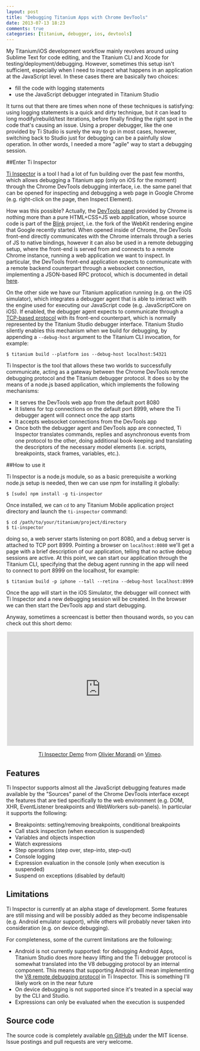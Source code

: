 ```yaml
---
layout: post
title: "Debugging Titanium Apps with Chrome DevTools"
date: 2013-07-13 18:23
comments: true
categories: [titanium, debugger, ios, devtools]
---
```



My Titanium/iOS development workflow mainly revolves around using Sublime Text for code editing, and the Titanium CLI and Xcode for testing/deployment/debugging. However, sometimes this setup isn't sufficient, especially when I need to inspect what happens in an application at the JavaScript level. In these cases there are basically two choices:

* fill the code with logging statements
* use the JavaScript debugger integrated in Titanium Studio

It turns out that there are times when none of these techniques is satisfying: using logging statements is a quick and dirty technique, but it can lead to long modify/rebuild/test iterations, before finally finding the right spot in the code that's causing an issue. Using a proper debugger, like the one provided by Ti Studio is surely the way to go in most cases, however, switching back to Studio just for debugging can be a painfully slow operation. In other words, I needed a more "agile" way to start a debugging session.

##Enter Ti Inspector

[Ti Inspector](https://github.com/omorandi/TiInspector) is a tool I had a lot of fun building over the past few months, which allows debugging a Titanium app (only on iOS for the moment) through the Chrome DevTools debugging interface, i.e. the same panel that can be opened for inspecting and debugging a web page in Google Chrome (e.g. right-click on the page, then Inspect Element).

How was this possible? Actually, the [DevTools panel](https://developers.google.com/chrome-developer-tools/) provided by Chrome is nothing more than a pure HTML+CSS+JS web application, whose source code is part of the [Blink](http://www.chromium.org/blink) project, i.e. the fork of the WebKit rendering engine that Google recently started. When opened inside of Chrome, the DevTools front-end directly communicates with the Chrome internals through a series of JS to native bindings, however it can also be used in a remote debugging setup, where the front-end is served from and connects to a remote Chrome instance, running a web application we want to inspect. In particular, the DevTools front-end application expects to communicate with a remote backend counterpart through a websocket connection, implementing a JSON-based RPC protocol, which is documented in detail [here](https://developers.google.com/chrome-developer-tools/docs/debugger-protocol).

On the other side we have our Titanium application running (e.g. on the iOS simulator), which integrates a debugger agent that is able to interact with the engine used for executing our JavaScript code (e.g. JavaScriptCore on iOS). If enabled, the debugger agent expects to communicate through a [TCP-based protocol](http://docs.appcelerator.com/titanium/latest/#!/guide/Debugger_Protocol-section-30083170_DebuggerProtocol-Variablepropertyflags) with its front-end counterpart, which is normally represented by the Titanium Studio debugger interface. Titanium Studio silently enables this mechanism when we build for debugging, by appending a `--debug-host` argument to the Titanium CLI invocation, for example:


	$ titanium build --platform ios --debug-host localhost:54321

Ti Inspector is the tool that allows these two worlds to successfully communicate, acting as a gateway between the Chrome DevTools remote debugging protocol and the Titanium debugger protocol. It does so by the means of a node.js based application, which implements the following mechanisms:

* It serves the DevTools web app from the default port 8080
* It listens for tcp connections on the default port 8999, where the Ti debugger agent will connect once the app starts
* It accepts websocket connections from the DevTools app
* Once both the debugger agent and DevTools app are connected, Ti Inspector translates commands, replies and asynchronous events from one protocol to the other, doing additional book-keeping and translating the descriptors of the necessary model elements (i.e. scripts, breakpoints, stack frames, variables, etc.).



##How to use it

Ti Inspector is a node.js module, so as a basic prerequisite a working node.js setup is needed, then we can use npm for installing it globally:


	$ [sudo] npm install -g ti-inspector

Once installed, we can `cd` to any Titanium Mobile application project directory and launch the `ti-inspector` command:

	$ cd /path/to/your/titanium/project/directory
	$ ti-inspector


doing so, a web server starts listening on port 8080, and a debug server is attached to TCP port 8999.
Pointing a browser on `localhost:8080` we'll get a page with a brief description of our application, telling that no active debug sessions are active. At this point, we can start our application through the Titanium CLI, specifying that the debug agent running in the app will need to connect to port 8999 on the localhost, for example:

	$ titanium build -p iphone --tall --retina --debug-host localhost:8999


Once the app will start in the iOS Simulator, the debugger will connect with Ti Inspector and a new debugging session will be created. In the browser we can then start the DevTools app and start debugging.

Anyway, sometimes a screencast is better then thousand words, so you can check out this short demo:

<center><iframe src="http://player.vimeo.com/video/70244213" width="500" height="305" frameborder="0" webkitAllowFullScreen mozallowfullscreen allowFullScreen></iframe> <p><a href="http://vimeo.com/70244213">Ti Inspector Demo</a> from <a href="http://vimeo.com/user8368459">Olivier Morandi</a> on <a href="https://vimeo.com">Vimeo</a>.</p></center>

## Features

Ti Inspector supports almost all the JavaScript debugging features made available by the "Sources" panel of the Chrome DevTools interface except the features that are tied specifically to the web environment (e.g. DOM, XHR, EventListener breakpoints and WebWorkers sub-panels). In particular it supports the following:

* Breakpoints: setting/removing breakpoints, conditional breakpoints
* Call stack inspection (when execution is suspended)
* Variables and objects inspection
* Watch expressions
* Step operations (step over, step-into, step-out)
* Console logging
* Expression evaluation in the console (only when execution is suspended)
* Suspend on exceptions (disabled by default)

## Limitations

Ti Inspector is currently at an alpha stage of development. Some features are still missing and will be possibly added as they become indispensable (e.g. Android emulator support), while others will probably never taken into consideration (e.g. on device debugging).

For completeness, some of the current limitations are the following:

* Android is not currently supported: for debugging Android Apps, Titanium Studio does more heavy lifting and the Ti debugger protocol is somewhat translated into the V8 debugging protocol by an internal component. This means that supporting Android will mean implementing the [V8 remote debugging protocol](https://code.google.com/p/v8/wiki/DebuggerProtocol) in Ti Inspector. This is something I'll likely work on in the near future
* On device debugging is not supported since it's treated in a special way by the CLI and Studio.
* Expressions can only be evaluated when the execution is suspended

## Source code
The source code is completely available [on GitHub](https://github.com/omorandi/TiInspector) under the MIT license. Issue postings and pull requests are very welcome.

